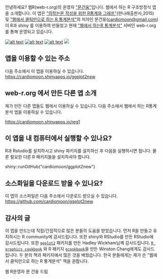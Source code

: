 안녕하세요? 웹R(web-r.org)의 운영자 ["문건웅"](http://www.doctorsnews.co.kr/news/articleView.html?idxno=103653)입니다. 웹에서 하는 R 구조방정식 앱을 소개합니다.  이 앱은 ["의학논문 작성을 위한  R통계와 그래프"](http://www.aladin.co.kr/shop/wproduct.aspx?ISBN=8955661797)(한나래출판사,2015) 및 ["웹에서 클릭만으로 하는 R 통계분석"](http://www.aladin.co.kr/shop/wproduct.aspx?ItemId=66714863)의 저자인 문건웅(cardiomoon@gmail.com)이 R과 shiny 를 이용하여 만들었고 현재 ["웹에서 하는R 통계분석"](http:://web-r.org) 서버인 web-r.org를 통해 운영되고 있습니다.

[![alt text](http://file.mdtoday.co.kr/news/2015/0515/20150515141507_555580db9d331_1.jpg)](http://www.doctorsnews.co.kr/news/articleView.html?idxno=103653)
[![alt text](http://image.aladin.co.kr/product/5142/44/cover/8955661797_1.jpg)](http://www.aladin.co.kr/shop/wproduct.aspx?ISBN=8955661797)
[![alt text](http://image.aladin.co.kr/product/6671/48/cover/8955661851_1.jpg)](http://www.aladin.co.kr/shop/wproduct.aspx?ItemId=66714863)
[![](https://github.com/cardiomoon/ggplot2new/blob/master/www/mybook.jpeg?raw=true)](http://www.springer.com/us/book/9783319530185#otherversion=9783319530192)

## 앱을 이용할 수 있는 주소 

다음 주소에서 이 앱을 이용하실 수 있습니다.
https://cardiomoon.shinyapps.io/ggplot2new

## web-r.org 에서 만든 다른 앱 소개

제가 만든 다른 앱들도 웹에서 이용하실 수 있습니다. 다음 주소에서 웹에서 하는 R통계분석 엡을 이용하실 수 있습니다.

https://cardiomoon.shinyapps.io/reg1

## 이 앱을 내 컴퓨터에서 실행할 수 있나요?

R과 Rstudio를 설치하시고 shiny 퍄키지를 설치하신 후 다음을 실행하시면 됩니다. 물론 필요한 다른 R 패키지들을 설치하셔야 합니다. 

shiny::runGitHub("cardiomoon/ggplot2new")


##  소스화일을 다운로드 받을 수 있나요?

이 앱의 소스파일은 다음 주소에서 다운로드 받으실 수 있습니다.
https://github.com/cardiomoon/ggplot2new.


## 감사의 글

이 앱을 만드는데 직접/간접적으로 많은 분들의 도움을 받았습니다. 먼저 R을 만들고 유지하시는 R community에 감사드립니다. 또한 shiny와 RStudio를 만든 RStudio에 감사드립니다. 또한 [`ggplot2`](https://cran.r-project.org/web/packages/ggplot2/index.html) 패키지를 만든 Hadley Wickham님꼐 감사드립니다. [`R graphics cookbook`](http://shop.oreilly.com/product/0636920023135.do) 와 R 패키지 [`gcookbook`](https://cran.r-project.org/web/packages/gcookbook/index.html)을 만든 Winston Chang에게도 감사드립니다. 두 분의 책과 패키지에서 많은 것을 배웠습니다. 한국 분들에게는 제가 쓴 "웹에서 클릭만으로 하는 R 통계분석" 책을 권합니다.

웹 R운영자 문 건웅 드림
